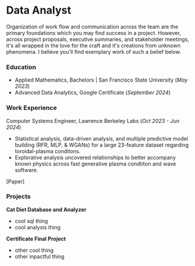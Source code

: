 # Data Analyst
Organization of work flow and communication across the team are the primary foundations which you may find success in a project. However, across project proposals, executive summaries, and stakeholder meetings, it's all wrapped in the love for the craft and it's creations from unknown phenomena. I believe you'll find exemplary work of such a belief below.


### Education
- Applied Mathematics, Bachelors | San Francisco State University (_May 2023_)
- Advanced Data Analytics, Google Certificate (_September 2024_)

### Work Experience 
Computer Systems Engineer, Lawrence Berkeley Labs (_Oct 2023 - Jun 2024_)
- Statistical analysis, data-driven analysis, and multiple predictive model building (RFR, MLP, & WGANs) for a large 23-feature dataset regarding toroidal-plasma conditons.
- Explorative analysis uncovered relationships to better accompany known physics across fast generative plasma condtiton and wave software.

[Paper]
 

### Projects
**Cat Diet Database and Analyzer**
- cool sql thing
- cool analysis thing

**Certificate Final Project**
- other cool thing
- other inpactful thing 



